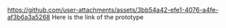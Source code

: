 https://github.com/user-attachments/assets/3bb54a42-efe1-4076-a4fe-af3b6a3a5268 Here is the link of the prototype
